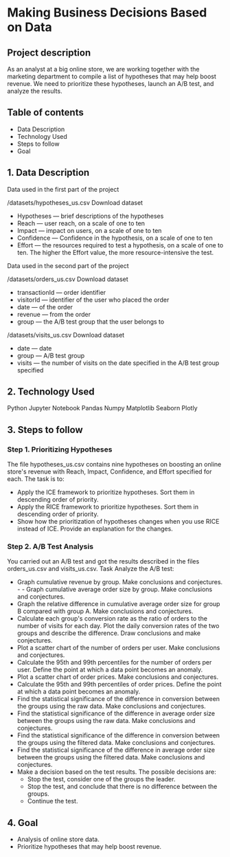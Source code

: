 # Making Business Decisions Based on Data
## Project description
As an analyst at a big online store, we are working together with the marketing department to compile a list of hypotheses that may help boost revenue.
We need to prioritize these hypotheses, launch an A/B test, and analyze the results.

## Table of contents
- Data Description
- Technology Used
- Steps to follow
- Goal

## 1. Data Description

Data used in the first part of the project

/datasets/hypotheses_us.csv Download dataset

 - Hypotheses — brief descriptions of the hypotheses
 - Reach — user reach, on a scale of one to ten
 - Impact — impact on users, on a scale of one to ten
 - Confidence — Confidence in the hypothesis, on a scale of one to ten
 - Effort — the resources required to test a hypothesis, on a scale of one to ten. The higher the Effort value, the more resource-intensive the test.

Data used in the second part of the project

/datasets/orders_us.csv Download dataset

 - transactionId — order identifier
 - visitorId — identifier of the user who placed the order
 - date — of the order
 - revenue — from the order
 - group — the A/B test group that the user belongs to
 

/datasets/visits_us.csv Download dataset

 - date — date
 - group — A/B test group
 - visits — the number of visits on the date specified in the A/B test group specified

## 2. Technology Used
Python
Jupyter Notebook
Pandas
Numpy
Matplotlib
Seaborn
Plotly

## 3. Steps to follow
### Step 1. Prioritizing Hypotheses
The file hypotheses_us.csv contains nine hypotheses on boosting an online store's revenue with Reach, Impact, Confidence, and Effort specified for each.
The task is to:
 - Apply the ICE framework to prioritize hypotheses. Sort them in descending order of priority.
 - Apply the RICE framework to prioritize hypotheses. Sort them in descending order of priority.
 - Show how the prioritization of hypotheses changes when you use RICE instead of ICE. Provide an explanation for the changes.
 

### Step 2. A/B Test Analysis
You carried out an A/B test and got the results described in the files orders_us.csv and visits_us.csv.
Task
Analyze the A/B test:
 - Graph cumulative revenue by group. Make conclusions and conjectures. -  - Graph cumulative average order size by group. Make conclusions and conjectures.
 - Graph the relative difference in cumulative average order size for group B compared with group A. Make conclusions and conjectures.
- Calculate each group's conversion rate as the ratio of orders to the number of visits for each day. Plot the daily conversion rates of the two groups and describe the difference. Draw conclusions and make conjectures.
 - Plot a scatter chart of the number of orders per user. Make conclusions and conjectures.
 - Calculate the 95th and 99th percentiles for the number of orders per user. Define the point at which a data point becomes an anomaly.
- Plot a scatter chart of order prices. Make conclusions and conjectures.
- Calculate the 95th and 99th percentiles of order prices. Define the point at which a data point becomes an anomaly.
- Find the statistical significance of the difference in conversion between the groups using the raw data. Make conclusions and conjectures.
- Find the statistical significance of the difference in average order size between the groups using the raw data. Make conclusions and conjectures.
 - Find the statistical significance of the difference in conversion between the groups using the filtered data. Make conclusions and conjectures.
- Find the statistical significance of the difference in average order size between the groups using the filtered data. Make conclusions and conjectures.
 - Make a decision based on the test results. The possible decisions are:
    - Stop the test, consider one of the groups the leader.
    - Stop the test, and conclude that there is no difference between the groups.
    - Continue the test.

## 4. Goal
- Analysis of online store data.
- Prioritize hypotheses that may help boost revenue.



